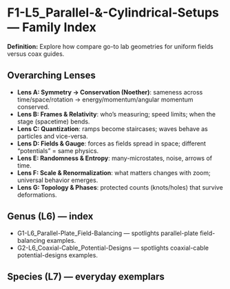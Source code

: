 # F1-L5_Parallel-&-Cylindrical-Setups — Family Index
**Definition:** Explore how compare go-to lab geometries for uniform fields versus coax guides.

## Overarching Lenses

- **Lens A: Symmetry -> Conservation (Noether)**: sameness across time/space/rotation → energy/momentum/angular momentum conserved.
- **Lens B: Frames & Relativity**: who’s measuring; speed limits; when the stage (spacetime) bends.
- **Lens C: Quantization**: ramps become staircases; waves behave as particles and vice-versa.
- **Lens D: Fields & Gauge**: forces as fields spread in space; different “potentials” = same physics.
- **Lens E: Randomness & Entropy**: many-microstates, noise, arrows of time.
- **Lens F: Scale & Renormalization**: what matters changes with zoom; universal behavior emerges.
- **Lens G: Topology & Phases**: protected counts (knots/holes) that survive deformations.

## Genus (L6) — index
- G1-L6_Parallel-Plate_Field-Balancing — spotlights parallel-plate field-balancing examples.
- G2-L6_Coaxial-Cable_Potential-Designs — spotlights coaxial-cable potential-designs examples.

## Species (L7) — everyday exemplars
